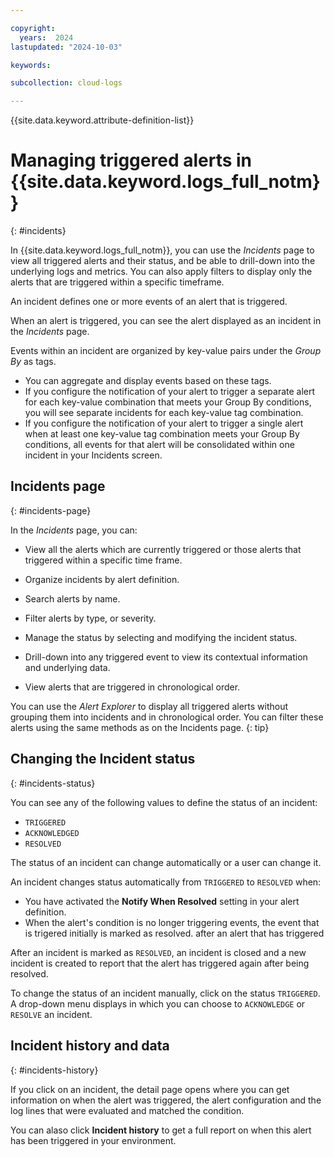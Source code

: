 ```yaml
---

copyright:
  years:  2024
lastupdated: "2024-10-03"

keywords:

subcollection: cloud-logs

---
```


{{site.data.keyword.attribute-definition-list}}



# Managing triggered alerts in {{site.data.keyword.logs_full_notm}}
{: #incidents}

In {{site.data.keyword.logs_full_notm}}, you can use the *Incidents* page to view all triggered alerts and their status, and be able to drill-down into the underlying logs and metrics. You can also apply filters to display only the alerts that are triggered within a specific timeframe.


An incident defines one or more events of an alert that is triggered.

When an alert is triggered, you can see the alert displayed as an incident in the *Incidents* page.

Events within an incident are organized by key-value pairs under the *Group By* as tags.
- You can aggregate and display events based on these tags.
- If you configure the notification of your alert to trigger a separate alert for each key-value combination that meets your Group By conditions, you will see separate incidents for each key-value tag combination.
- If you configure the notification of your alert to trigger a single alert when at least one key-value tag combination meets your Group By conditions, all events for that alert will be consolidated within one incident in your Incidents screen.


## Incidents page
{: #incidents-page}

In the *Incidents* page, you can:

- View all the alerts which are currently triggered or those alerts that triggered within a specific time frame.

- Organize incidents by alert definition.

- Search alerts by name.

- Filter alerts by type, or severity.

- Manage the status by selecting and modifying the incident status.

- Drill-down into any triggered event to view its contextual information and underlying data.

- View alerts that are triggered in chronological order.


You can use the *Alert Explorer* to display all triggered alerts without grouping them into incidents and in chronological order. You can filter these alerts using the same methods as on the Incidents page.
{: tip}


## Changing the Incident status
{: #incidents-status}

You can see any of the following values to define the status of an incident:
- `TRIGGERED`
- `ACKNOWLEDGED`
- `RESOLVED`

The status of an incident can change automatically or a user can change it.

An incident changes status automatically from `TRIGGERED` to `RESOLVED` when:
- You have activated the **Notify When Resolved** setting in your alert definition.
- When the alert's condition is no longer triggering events, the event that is trigered initially is marked as resolved.
after an alert that has triggered

After an incident is marked as `RESOLVED`, an incident is closed and a new incident is created to report that the alert has triggered again after being resolved.

To change the status of an incident manually, click on the status `TRIGGERED`. A drop-down menu displays in which you can choose to `ACKNOWLEDGE` or `RESOLVE` an incident.

## Incident history and data
{: #incidents-history}

If you click on an incident, the detail page opens where you can get information on when the alert was triggered, the alert configuration and the log lines that were evaluated and matched the condition.

You can alaso click **Incident history** to get a full report on when this alert has been triggered in your environment.
